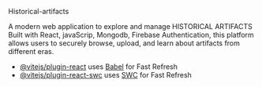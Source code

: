 Historical-artifacts

A modern web application to explore and manage HISTORICAL ARTIFACTS Built with React, javaScrip, Mongodb, Firebase Authentication, this platform allows users to securely browse, upload, and learn about artifacts from different eras.



- [@vitejs/plugin-react](https://github.com/vitejs/vite-plugin-react/blob/main/packages/plugin-react/README.md) uses [Babel](https://babeljs.io/) for Fast Refresh
- [@vitejs/plugin-react-swc](https://github.com/vitejs/vite-plugin-react-swc) uses [SWC](https://swc.rs/) for Fast Refresh
